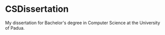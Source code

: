 # CSDissertation
My dissertation for Bachelor's degree in Computer Science at the University of Padua.

